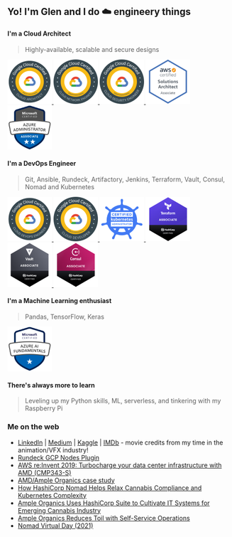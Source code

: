 ## Yo! I'm Glen and I do :cloud: engineery things

#### I'm a Cloud Architect
> Highly-available, scalable and secure designs

<!--
<a href="https://www.credential.net/d8332f9c-6ac8-4d17-bbde-d260cfcea847">
<img class="icon-image" height="100" src="https://github.com/Neutrollized/Neutrollized/blob/master/images/badge_GCP-CDL.png" alt="Google Cloud Certified: Cloud Digital Leader" />    
</a>
-->
<a href="https://www.credential.net/f5f2943b-f1ad-453e-bb53-c699becd849f">
<img class="icon-image" height="100" src="https://github.com/Neutrollized/Neutrollized/blob/master/images/badge_GCP-PCA.png" alt="Google Cloud Certified: Professional Cloud Architect" />    
</a>
<a href="https://www.credential.net/124c624d-f176-4bc8-a418-b610a236c309">
<img class="icon-image" height="100" src="https://github.com/Neutrollized/Neutrollized/blob/master/images/badge_GCP-PCNE.png" alt="Google Cloud Certified: Professional Cloud Network Engineer" />    
</a>
<a href="https://www.credential.net/06b90054-e8d5-47b3-b911-a4f3bfa8e610">
<img class="icon-image" height="100" src="https://github.com/Neutrollized/Neutrollized/blob/master/images/badge_GCP-PCSE.png" alt="Google Cloud Certified: Professional Cloud Security Engineer" />    
</a>
<a href="https://www.youracclaim.com/badges/d03d2a5a-c56e-46ed-8215-8e57d8f40b90">
<img class="icon-image" height="100" src="https://github.com/Neutrollized/Neutrollized/blob/master/images/badge_AWS-SAA.png" alt="AWS Certified Solutions Architect - Associate" />    
</a>
</a>
<a href="https://www.credly.com/badges/d296e619-9dd0-450a-b848-453214348658">
<img class="icon-image" height="100" src="https://github.com/Neutrollized/Neutrollized/blob/master/images/badge_Azure-Administrator.png" alt="Microsoft Azure Administrator Associate" />    
</a>

#### I'm a DevOps Engineer
> Git, Ansible, Rundeck, Artifactory, Jenkins, Terraform, Vault, Consul, Nomad and Kubernetes

<a href="https://www.credential.net/71605802-2007-4c22-acf0-c9c8203e4b9c">
<img class="icon-image" height="100" src="https://github.com/Neutrollized/Neutrollized/blob/master/images/badge_GCP-PCDE.png" alt="Google Cloud Certified: Professional Cloud DevOps Engineer" />    
</a>
<a href="https://www.credential.net/46e62ebb-368b-4102-a394-153db000dee3">
<img class="icon-image" height="100" src="https://github.com/Neutrollized/Neutrollized/blob/master/images/badge_GCP-PCD.png" alt="Google Cloud Certified: Professional Cloud Developer" />    
</a>
<a href="https://www.youracclaim.com/badges/38302147-9e2f-4c85-b014-283bf47df995">
<img class="icon-image" height="100" src="https://github.com/Neutrollized/Neutrollized/blob/master/images/badge_CKA.png" alt="CKA: Certified Kubernetes Administrator" /> 
</a>
<a href="https://www.youracclaim.com/badges/eaf8b566-edae-44d4-8668-f13c1dc9c7b2">
<img class="icon-image" height="100" src="https://github.com/Neutrollized/Neutrollized/blob/master/images/badge_HashiCorp-TerraformA.png" alt="HashiCorp Certified: Terraform Associate" /> 
</a>
<a href="https://www.youracclaim.com/badges/07988f40-3669-4c54-bd67-efdc6a4e4915">
<img class="icon-image" height="100" src="https://github.com/Neutrollized/Neutrollized/blob/master/images/badge_HashiCorp-VaultA.png" alt="HashiCorp Certified: Vault Associate" /> 
</a>
<a href="https://www.youracclaim.com/badges/f575ff1c-550c-4157-b22e-83d28599e75e">
<img class="icon-image" height="100" src="https://github.com/Neutrollized/Neutrollized/blob/master/images/badge_HashiCorp-ConsulA.png" alt="HashiCorp Certified: Consul Associate" /> 
</a>
<!--
<a href="https://www.credential.net/e4f61cf4-0ad0-42d3-a97b-6aaffe34eb9a#gs.fr32x1">
<img class="icon-image" height="100" src="https://github.com/Neutrollized/Neutrollized/blob/master/images/badge_GCP-ACE.png" alt="Google Cloud Certified: Associate Cloud Engineer" />    
</a>
-->

#### I'm a Machine Learning enthusiast 
> Pandas, TensorFlow, Keras

<a href="https://www.credly.com/badges/192261bc-6dad-4529-ab50-63ea0ae2155c">
<img class="icon-image" height="100" src="https://github.com/Neutrollized/Neutrollized/blob/master/images/badge_Azure-AI-Fundamentals.png" alt="Microsoft Azure AI Fundamentals" />    
</a>

#### There's always more to learn
> Leveling up my Python skills, ML, serverless, and tinkering with my Raspberry Pi

### Me on the web 
- [LinkedIn](https://www.linkedin.com/in/glenyu/) | [Medium](https://medium.com/@glen.yu) | [Kaggle](https://www.kaggle.com/neutrollized) | [IMDb](https://www.imdb.com/name/nm3489135/) - movie credits from my time in the animation/VFX industry!
- [Rundeck GCP Nodes Plugin](https://resources.rundeck.com/plugins/rundeck-gcp-nodes-plugin/)
- [AWS re:Invent 2019: Turbocharge your data center infrastructure with AMD (CMP343-S)](https://www.youtube.com/watch?v=BMKs_upjL6k&list=FLUmWT7hUJxmE5ybdrDby2ag&t=2988s)
- [AMD/Ample Organics case study](https://www.amd.com/en/case-studies/ample-organics)
- [How HashiCorp Nomad Helps Relax Cannabis Compliance and Kubernetes Complexity](https://thenewstack.io/branching-out-with-workflow-orchestration/)
- [Ample Organics Uses HashiCorp Suite to Cultivate IT Systems for Emerging Cannabis Industry](https://www.hashicorp.com/blog/ample-organics-uses-hashicorp-suite-to-cultivate-it-systems-for-emerging-cannabis/)
- [Ample Organics Reduces Toil with Self-Service Operations](https://www.rundeck.com/ample-organics-reduces-toil-with-self-service-operations)
- [Nomad Virtual Day (2021)](https://www.youtube.com/watch?v=JJsdGrQNXf8&ab_channel=HashiCorp)


<!--
**Neutrollized/Neutrollized** is a ✨ _special_ ✨ repository because its `README.md` (this file) appears on your GitHub profile.

Here are some ideas to get you started:

- 🔭 I’m currently working on ...
- 🌱 I’m currently learning ...
- 👯 I’m looking to collaborate on ...
- 🤔 I’m looking for help with ...
- 💬 Ask me about ...
- 📫 How to reach me: ...
- 😄 Pronouns: ...
- ⚡ Fun fact: ...


Other useful links for future use:
<a href="https://github.com/anuraghazra/github-readme-stats">
  <img align="left" src="https://github-readme-stats.vercel.app/api?username=Neutrollized&count_private=true&show_icons=true" />
</a>
<a href="https://github.com/anuraghazra/github-readme-stats">
  <img align="left" src="https://github-readme-stats.vercel.app/api/top-langs/?username=Neutrollized" />
</a>

-->
